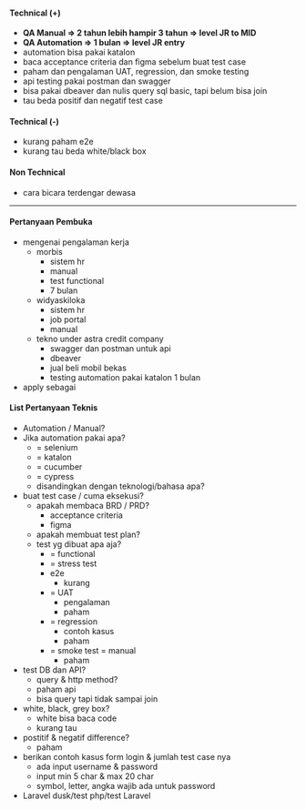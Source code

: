 #### Technical (+) 

- **QA Manual => 2 tahun lebih hampir 3 tahun => level JR to MID**  
- **QA Automation => 1 bulan => level JR entry**
- automation bisa pakai katalon
- baca acceptance criteria dan figma sebelum buat test case
- paham dan pengalaman UAT, regression, dan smoke testing
- api testing pakai postman dan swagger
- bisa pakai dbeaver dan nulis query sql basic, tapi belum bisa join
- tau beda positif dan negatif test case

#### Technical (-)  

- kurang paham e2e
- kurang tau beda white/black box

#### Non Technical  

- cara bicara terdengar dewasa

---

#### Pertanyaan Pembuka

- mengenai pengalaman kerja  
	- morbis
		- sistem hr
		- manual
		- test functional
		- 7 bulan
	- widyaskiloka
		- sistem hr
		- job portal
		- manual
	- tekno under astra credit company
		- swagger dan postman untuk api
		- dbeaver
		- jual beli mobil bekas
		- testing automation pakai katalon 1 bulan
- apply sebagai


#### List Pertanyaan Teknis

- Automation / Manual?  
- Jika automation pakai apa?
	- = selenium
	- = katalon
	- = cucumber
	- = cypress
	- disandingkan dengan teknologi/bahasa apa?
- buat test case / cuma eksekusi?
	- apakah membaca BRD / PRD?
		- acceptance criteria
		- figma
	- apakah membuat test plan?
	- test yg dibuat apa aja?
		- = functional
		- = stress test
		- e2e
			- kurang
		- = UAT
			- pengalaman
			- paham
		- = regression
			- contoh kasus
			- paham
		- = smoke test = manual
			- paham
- test DB dan API?
	- query & http method?
	- paham api
	- bisa query tapi tidak sampai join
- white, black, grey box?
	- white bisa baca code
	- kurang tau
- postitif & negatif difference?
	- paham
- berikan contoh kasus form login & jumlah test case nya
	- ada input username & password
	- input min 5 char & max 20 char
	- symbol, letter, angka wajib ada untuk password
- Laravel dusk/test php/test Laravel